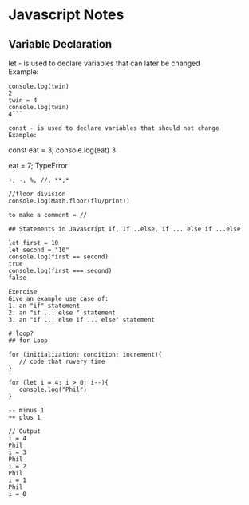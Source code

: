 # Javascript Notes

## Variable Declaration

let - is used to declare variables that can later be changed  
Example:
 ```let twin = 2;
 console.log(twin)
 2
 twin = 4
 console.log(twin)
 4```

 const - is used to declare variables that should not change  
 Example:
 ```
 const eat = 3;
 console.log(eat)
 3

 eat = 7;
 TypeError
 ```
+, -, %, //, **,*

//floor division
console.log(Math.floor(flu/print))

to make a comment = //

## Statements in Javascript If, If ..else, if ... else if ...else

let first = 10
let second = "10"
console.log(first == second)
true
console.log(first === second)
false

Exercise
Give an example use case of:
1. an "if" statement
2. an "if ... else " statement
3. an "if ... else if ... else" statement

# loop?
## for Loop

for (initialization; condition; increment){
    // code that ruvery time
}

for (let i = 4; i > 0; i--){
    console.log("Phil")
}

-- minus 1
++ plus 1

// Output
i = 4
Phil
i = 3
Phil
i = 2
Phil
i = 1
Phil
i = 0
